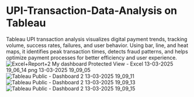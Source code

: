 # UPI-Transaction-Data-Analysis on Tableau
Tableau UPI transaction analysis visualizes digital payment trends, tracking volume, success rates, failures, and user behavior. Using bar, line, and heat maps, it identifies peak transaction times, detects fraud patterns, and helps optimize payment processes for better efficiency and user experience.
![Excel+Report+2 My dashboard   Protected View  - Excel 13-03-2025 19_06_14 png 13-03-2025 19_09_05](https://github.com/user-attachments/assets/1b5295dc-ceab-4772-a6ea-127e40e9bb62)
![Tableau Public - Dashboard 2 13-03-2025 19_09_11](https://github.com/user-attachments/assets/42cfdf02-a472-4cf8-899a-157e81738984)
![Tableau Public - Dashboard 2 13-03-2025 19_09_13](https://github.com/user-attachments/assets/8f8a0c28-2f20-49bd-9de7-e2b51c23c29a)
![Tableau Public - Dashboard 2 13-03-2025 19_09_15](https://github.com/user-attachments/assets/27d58ada-cc7b-49d2-966d-18dd712acb6f)
